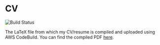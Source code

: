 # CV

![Build Status](https://codebuild.us-west-1.amazonaws.com/badges?uuid=eyJlbmNyeXB0ZWREYXRhIjoiUjJJTkFpRmR2WFNJWDFVM1J4aE1ISVdHTGxEeTRKVG9VZTBXZGh1by8xcWJ4bjNRTDBTbjRBUkpScVN1cW1rRk9INVFZa0o1dEdNcFZSek1DZ0tvbzJnPSIsIml2UGFyYW1ldGVyU3BlYyI6IjkvK3I0d3g5ZkxQTC9lU2EiLCJtYXRlcmlhbFNldFNlcmlhbCI6MX0%3D&branch=master)

The LaTeX file from which my CV/resume is compiled and uploaded using AWS CodeBuild. You can find the compiled PDF [here](https://jacobfgrant.com/cv.pdf).
